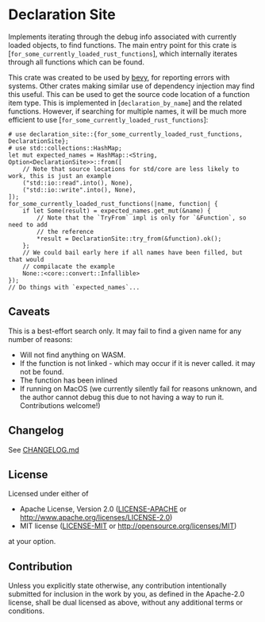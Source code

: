 # Declaration Site

Implements iterating through the debug info associated with currently loaded
objects, to find functions. The main entry point for this crate is
[`for_some_currently_loaded_rust_functions`], which internally iterates
through all functions which can be found.

This crate was created to be used by [bevy](https://bevyengine.org/), for reporting errors
with systems. Other crates making similar use of dependency injection may
find this useful.
This can be used to get the source code location of a function item type.
This is implemented in [`declaration_by_name`] and the related functions.
However, if searching for multiple names, it will be much more efficient to
use [`for_some_currently_loaded_rust_functions`]:

```rust,no_run
# use declaration_site::{for_some_currently_loaded_rust_functions, DeclarationSite};
# use std::collections::HashMap;
let mut expected_names = HashMap::<String, Option<DeclarationSite>>::from([
    // Note that source locations for std/core are less likely to work, this is just an example
    ("std::io::read".into(), None),
    ("std::io::write".into(), None),
]);
for_some_currently_loaded_rust_functions(|name, function| {
    if let Some(result) = expected_names.get_mut(&name) {
        // Note that the `TryFrom` impl is only for `&Function`, so need to add
        // the reference
        *result = DeclarationSite::try_from(&function).ok();
    };
    // We could bail early here if all names have been filled, but that would
    // compilacate the example
    None::<core::convert::Infallible>
});
// Do things with `expected_names`...
```

## Caveats

This is a best-effort search only. It may fail to find a given name for any number
of reasons:

- Will not find anything on WASM.
- If the function is not linked - which may occur if it is never called. it may not be found.
- The function has been inlined
- If running on MacOS (we currently silently fail for reasons unknown, and the author cannot debug this due to not having a way to run it. Contributions welcome!)

## Changelog

See [CHANGELOG.md](CHANGELOG.md)

## License

Licensed under either of

- Apache License, Version 2.0
  ([LICENSE-APACHE](LICENSE-APACHE) or <http://www.apache.org/licenses/LICENSE-2.0>)
- MIT license
  ([LICENSE-MIT](LICENSE-MIT) or <http://opensource.org/licenses/MIT>)

at your option.

## Contribution

Unless you explicitly state otherwise, any contribution intentionally submitted
for inclusion in the work by you, as defined in the Apache-2.0 license, shall be
dual licensed as above, without any additional terms or conditions.
